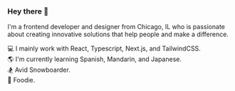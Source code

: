 ### Hey there 👋

I'm a frontend developer and designer from Chicago, IL who is passionate about creating innovative solutions that help people and make a difference.

💻 I mainly work with React, Typescript, Next.js, and TailwindCSS.  
🌎 I'm currently learning Spanish, Mandarin, and Japanese.  
🏂 Avid Snowboarder.  
🍣 Foodie. 
